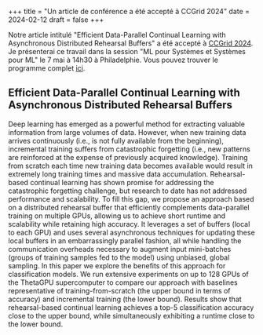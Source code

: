 +++
title = "Un article de conférence a été accepté à CCGrid 2024"
date = 2024-02-12
draft = false
+++

Notre article intitulé "Efficient Data-Parallel Continual Learning with Asynchronous Distributed Rehearsal Buffers" a été accepté à [CCGrid 2024](https://2024.ccgrid-conference.org/). Je présenterai ce travail dans la session "ML pour Systèmes et Systèmes pour ML" le 7 mai à 14h30 à Philadelphie. Vous pouvez trouver le programme complet [ici](https://2024.ccgrid-conference.org/program/).

## Efficient Data-Parallel Continual Learning with Asynchronous Distributed Rehearsal Buffers

Deep learning has emerged as a powerful method for extracting valuable information from large volumes of data. However, when new training data arrives continuously (i.e., is not fully available from the beginning), incremental training suffers from catastrophic forgetting (i.e., new patterns are reinforced at the expense of previously acquired knowledge). Training from scratch each time new training data becomes available would result in extremely long training times and massive data accumulation. Rehearsal-based continual learning has shown promise for addressing the catastrophic forgetting challenge, but research to date has not addressed performance and scalability. To fill this gap, we propose an approach based on a distributed rehearsal buffer that efficiently complements data-parallel training on multiple GPUs, allowing us to achieve short runtime and scalability while retaining high accuracy. It leverages a set of buffers (local to each GPU) and uses several asynchronous techniques for updating these local buffers in an embarrassingly parallel fashion, all while handling the communication overheads necessary to augment input mini-batches (groups of training samples fed to the model) using unbiased, global sampling. In this paper we explore the benefits of this approach for classification models. We run extensive experiments on up to 128 GPUs of the ThetaGPU supercomputer to compare our approach with baselines representative of training-from-scratch (the upper bound in terms of accuracy) and incremental training (the lower bound). Results show that rehearsal-based continual learning achieves a top-5 classification accuracy close to the upper bound, while simultaneously exhibiting a runtime close to the lower bound.